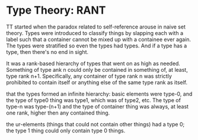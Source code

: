 # Type Theory: RANT

TT started when the paradox related to self-reference arouse in naive set theory. Types were introduced to classify things by slapping each with a label such that a container cannot be mixed up with a containee ever again. The types were stratified so even the types had types. And if a type has a type, then there's no end in sight.

It was a rank-based hierarchy of types that went on as high as needed. Something of type ank n could only be contained in something of, at least, type rank n+1. Specifically, any container of type rank n was strictly prohibited to contain itself or anything else of the same type rank as itself.

that the types formed an infinite hierarchy: basic elements were type-0, and the type of type0 thing was type1, which was of type2, etc. The type of type-n was type-(n+1) and the type of container thing was always, at least one rank, higher then any contained thing.


the ur-elements (things that could not contain other things) had a type 0; the type 1 thing could only contain type 0 things.

